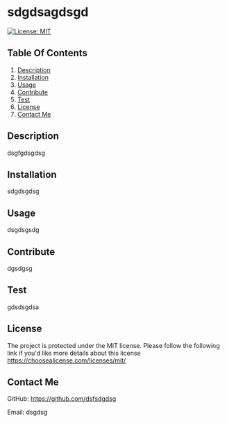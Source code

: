 # sdgdsagdsgd
  
  [![License: MIT](https://img.shields.io/badge/License-MIT-yellow.svg)](https://choosealicense.com/licenses/mit/)

## Table Of Contents
1. [Description](#description)
2. [Installation](#installation)
3. [Usage](#usage)
4. [Contribute](#contribute)
5. [Test](#test)
6. [License](#license)
7. [Contact Me](#contact-me)
    
  ## Description
  dsgfgdsgdsg

  ## Installation
  sdgdsgdsg

  ## Usage
  dsgdsgsdg

  ## Contribute
  dgsdgsg

  ## Test
  gdsdsgdsa

  ## License
  The project is protected under the MIT license. Please follow the following link if you'd like more details about this license https://choosealicense.com/licenses/mit/

  ## Contact Me
  GitHub: https://github.com/dsfsdgdsg

  Email: dsgdsg

